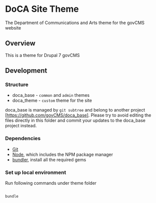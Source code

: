 # DoCA Site Theme

The Department of Communications and Arts theme for the govCMS website

## Overview

This is a theme for Drupal 7 govCMS

## Development

### Structure

* doca_base - `common` and `admin` themes
* doca_theme - `custom` theme for the site

doca_base is managed by `git subtree` and belong to another project [https://github.com/govCMS/doca_base]. Please try to avoid editing the files directly in this folder and commit your updates to the doca_base project instead.

### Dependencies

* [Git](http://git-scm.com/)
* [Node](https://nodejs.org/en/), which includes the NPM package manager
* [bundler](http://bundler.io/), install all the required gems

### Set up local environment

Run following commands under theme folder

```

bundle

```

